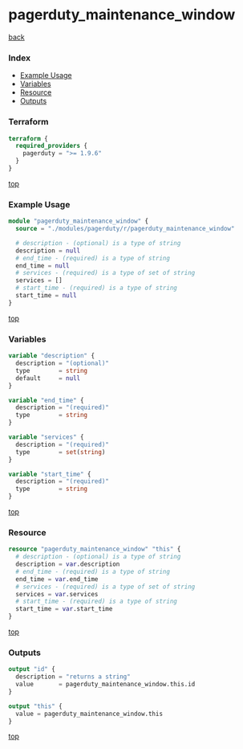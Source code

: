 # pagerduty_maintenance_window

[back](../pagerduty.md)

### Index

- [Example Usage](#example-usage)
- [Variables](#variables)
- [Resource](#resource)
- [Outputs](#outputs)

### Terraform

```terraform
terraform {
  required_providers {
    pagerduty = ">= 1.9.6"
  }
}
```

[top](#index)

### Example Usage

```terraform
module "pagerduty_maintenance_window" {
  source = "./modules/pagerduty/r/pagerduty_maintenance_window"

  # description - (optional) is a type of string
  description = null
  # end_time - (required) is a type of string
  end_time = null
  # services - (required) is a type of set of string
  services = []
  # start_time - (required) is a type of string
  start_time = null
}
```

[top](#index)

### Variables

```terraform
variable "description" {
  description = "(optional)"
  type        = string
  default     = null
}

variable "end_time" {
  description = "(required)"
  type        = string
}

variable "services" {
  description = "(required)"
  type        = set(string)
}

variable "start_time" {
  description = "(required)"
  type        = string
}
```

[top](#index)

### Resource

```terraform
resource "pagerduty_maintenance_window" "this" {
  # description - (optional) is a type of string
  description = var.description
  # end_time - (required) is a type of string
  end_time = var.end_time
  # services - (required) is a type of set of string
  services = var.services
  # start_time - (required) is a type of string
  start_time = var.start_time
}
```

[top](#index)

### Outputs

```terraform
output "id" {
  description = "returns a string"
  value       = pagerduty_maintenance_window.this.id
}

output "this" {
  value = pagerduty_maintenance_window.this
}
```

[top](#index)